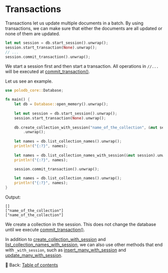 # Transactions

Transactions let us update multiple documents in a batch.
By using transactions, we can make sure that either the documents are all updated or none of them are updated.

```rust
let mut session = db.start_session().unwrap();
session.start_transaction(None).unwrap();
// ...
session.commit_transaction().unwrap();
```

We start a session first and then start a transaction.
All operations in `//...` will be executed at [commit_transaction()](https://docs.rs/polodb_core/4.4.2/polodb_core/struct.ClientSession.html#method.commit_transaction).

Let us see an example.

```rust
use polodb_core::Database;

fn main() {
    let db = Database::open_memory().unwrap();
    
    let mut session = db.start_session().unwrap();
    session.start_transaction(None).unwrap();
    
    db.create_collection_with_session("name_of_the_collection", &mut session)
        .unwrap();
    
    let names = db.list_collection_names().unwrap();
    println!("{:?}", names);
    
    let names = db.list_collection_names_with_session(&mut session).unwrap();
    println!("{:?}", names);
    
    session.commit_transaction().unwrap();

    let names = db.list_collection_names().unwrap();
    println!("{:?}", names);
}
```

Output:

```text
[]
["name_of_the_collection"]
["name_of_the_collection"]
```

We create a collection in the session.
This does not change the database until we execute [commit_transaction()](https://docs.rs/polodb_core/4.4.2/polodb_core/struct.ClientSession.html#method.commit_transaction).

In addition to [create_collection_with_session](https://docs.rs/polodb_core/4.4.2/polodb_core/struct.Database.html#method.create_collection_with_session) and [list_collection_names_with_session](https://docs.rs/polodb_core/4.4.2/polodb_core/struct.Database.html#method.list_collection_names_with_session), we can also use other methods that end with `_with_session`, such as [insert_many_with_session](https://docs.rs/polodb_core/4.4.2/polodb_core/struct.Collection.html#method.insert_many_with_session) and [update_many_with_session](https://docs.rs/polodb_core/4.4.2/polodb_core/struct.Collection.html#method.update_many_with_session).

<!-- :arrow_right:  Next:  -->

:blue_book: Back: [Table of contents](./../README.md)
